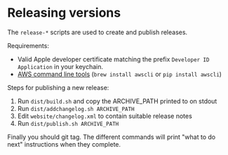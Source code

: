 # Releasing versions

The `release-*` scripts are used to create and publish releases.

Requirements:

- Valid Apple developer certificate matching the prefix `Developer ID Application` in your keychain.
- [AWS command line tools](https://aws.amazon.com/cli/) (`brew install awscli` or `pip install awscli`)

Steps for publishing a new release:

1. Run `dist/build.sh` and copy the ARCHIVE_PATH printed to on stdout
2. Run `dist/addchangelog.sh ARCHIVE_PATH`
3. Edit `website/changelog.xml` to contain suitable release notes
4. Run `dist/publish.sh ARCHIVE_PATH`

Finally you should git tag. The different commands will print "what to do next" instructions when they complete.
